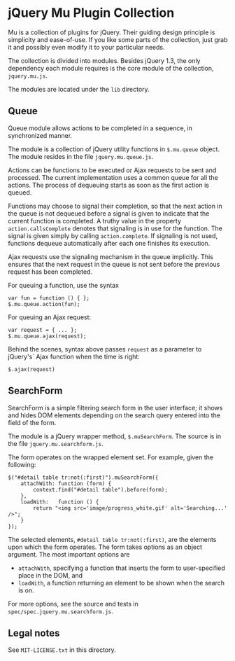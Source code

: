 jQuery Mu Plugin Collection
===========================

Mu is a collection of plugins for jQuery. Their guiding design principle is
simplicity and ease-of-use. If you like some parts of the collection, just
grab it and possibly even modify it to your particular needs.

The collection is divided into modules. Besides jQuery 1.3, the only
dependency each module requires is the core module of the collection,
`jquery.mu.js`.

The modules are located under the `lib` directory.

Queue
-----

Queue module allows actions to be completed in a sequence, in synchronized
manner.

The module is a collection of jQuery utility functions in `$.mu.queue` object.
The module resides in the file `jquery.mu.queue.js`.

Actions can be functions to be executed or Ajax requests to be sent and
processed. The current implementation uses a common queue for all the actions.
The process of dequeuing starts as soon as the first action is queued.

Functions may choose to signal their completion, so that the next action in
the queue is not dequeued before a signal is given to indicate that the
current function is completed. A truthy value in the property
`action.callsComplete` denotes that signaling is in use for the function. The
signal is given simply by calling `action.complete`. If signaling is not used,
functions dequeue automatically after each one finishes its execution.

Ajax requests use the signaling mechanism in the queue implicitly. This
ensures that the next request in the queue is not sent before the previous
request has been completed.

For queuing a function, use the syntax

    var fun = function () { };
    $.mu.queue.action(fun);

For queuing an Ajax request:

    var request = { ... };
    $.mu.queue.ajax(request);

Behind the scenes, syntax above passes `request` as a parameter to jQuery's`
Ajax function when the time is right:

    $.ajax(request)


SearchForm
----------

SearchForm is a simple filtering search form in the user interface; it shows
and hides DOM elements depending on the search query entered into the field of
the form.

The module is a jQuery wrapper method, `$.muSearchForm`. The source is in the
file `jquery.mu.searchform.js`.

The form operates on the wrapped element set. For example, given the
following:

    $("#detail table tr:not(:first)").muSearchForm({
        attachWith: function (form) {
            context.find("#detail table").before(form);
        },
        loadWith:   function () {
            return "<img src='image/progress_white.gif' alt='Searching...' />";
        }
    });

The selected elements, `#detail table tr:not(:first)`, are the elements upon
which the form operates. The form takes options as an object argument. The
most important options are

* `attachWith`, specifying a function that inserts the form to user-specified
  place in the DOM, and
* `loadWith`, a function returning an element to be shown when the search is
  on.

For more options, see the source and tests in
`spec/spec.jquery.mu.searchform.js`.


Legal notes
-----------

See `MIT-LICENSE.txt` in this directory.
